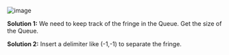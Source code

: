 ![image](https://user-images.githubusercontent.com/17683048/148663866-ce58a413-b631-46d2-8824-4b51df8f2bab.png)


**Solution 1:** We need to keep track of the fringe in the Queue.
Get the size of the Queue.

**Solution 2:** Insert a delimiter like (-1,-1) to separate the fringe.